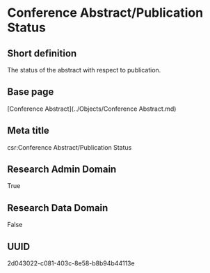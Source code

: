 # Conference Abstract/Publication Status
## Short definition
The status of the abstract with respect to publication.
## Base page
[Conference Abstract](../Objects/Conference Abstract.md)
## Meta title
csr:Conference Abstract/Publication Status
## Research Admin Domain
True
## Research Data Domain
False
## UUID
2d043022-c081-403c-8e58-b8b94b44113e
